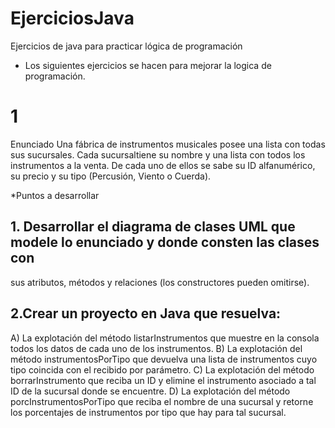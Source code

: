 # EjerciciosJava
Ejercicios de java para practicar lógica de programación

- Los siguientes ejercicios se hacen para mejorar la logica de programación.

# 1 
Enunciado
Una fábrica de instrumentos musicales posee una lista con todas sus sucursales. Cada sucursaltiene
su nombre y una lista con todos los instrumentos a la venta. De cada uno de ellos se sabe su ID
alfanumérico, su precio y su tipo (Percusión, Viento o Cuerda). 

*Puntos a desarrollar
## 1. Desarrollar el diagrama de clases UML que modele lo enunciado y donde consten las clases con
sus atributos, métodos y relaciones (los constructores pueden omitirse).
## 2.Crear un proyecto en Java que resuelva:
A) La explotación del método listarInstrumentos que muestre en la consola todos los
datos de cada uno de los instrumentos.
B) La explotación del método instrumentosPorTipo que devuelva una lista de
instrumentos cuyo tipo coincida con el recibido por parámetro.
C) La explotación del método borrarInstrumento que reciba un ID y elimine el
instrumento asociado a tal ID de la sucursal donde se encuentre.
D) La explotación del método porcInstrumentosPorTipo que reciba el nombre de una
sucursal y retorne los porcentajes de instrumentos por tipo que hay para tal sucursal. 
